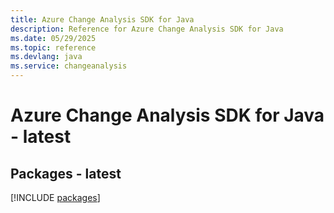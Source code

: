 ```yaml
---
title: Azure Change Analysis SDK for Java
description: Reference for Azure Change Analysis SDK for Java
ms.date: 05/29/2025
ms.topic: reference
ms.devlang: java
ms.service: changeanalysis
---
```

# Azure Change Analysis SDK for Java - latest
## Packages - latest
[!INCLUDE [packages](change-analysis-index.md)]